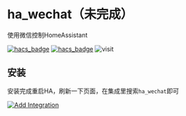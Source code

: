 # ha_wechat（未完成）
使用微信控制HomeAssistant


[![hacs_badge](https://img.shields.io/badge/Home-Assistant-%23049cdb)](https://www.home-assistant.io/)
[![hacs_badge](https://img.shields.io/badge/HACS-Custom-41BDF5.svg)](https://github.com/hacs/integration)
![visit](https://visitor-badge.laobi.icu/badge?page_id=shaonianzhentan.ha_wechat&left_text=visit)

## 安装

安装完成重启HA，刷新一下页面，在集成里搜索`ha_wechat`即可

[![Add Integration](https://my.home-assistant.io/badges/config_flow_start.svg)](https://my.home-assistant.io/redirect/config_flow_start?domain=ha_wechat)